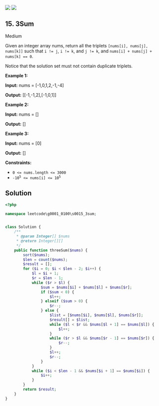 [![](https://img.shields.io/github/stars/LeetCode-in-Ruby/LeetCode-in-Ruby?label=Stars&style=flat-square)](https://github.com/LeetCode-in-Ruby/LeetCode-in-Ruby)
[![](https://img.shields.io/github/forks/LeetCode-in-Ruby/LeetCode-in-Ruby?label=Fork%20me%20on%20GitHub%20&style=flat-square)](https://github.com/LeetCode-in-Ruby/LeetCode-in-Ruby/fork)

## 15\. 3Sum

Medium

Given an integer array nums, return all the triplets `[nums[i], nums[j], nums[k]]` such that `i != j`, `i != k`, and `j != k`, and `nums[i] + nums[j] + nums[k] == 0`.

Notice that the solution set must not contain duplicate triplets.

**Example 1:**

**Input:** nums = [-1,0,1,2,-1,-4]

**Output:** [[-1,-1,2],[-1,0,1]] 

**Example 2:**

**Input:** nums = []

**Output:** [] 

**Example 3:**

**Input:** nums = [0]

**Output:** [] 

**Constraints:**

*   `0 <= nums.length <= 3000`
*   <code>-10<sup>5</sup> <= nums[i] <= 10<sup>5</sup></code>

## Solution

```php
<?php

namespace leetcode\g0001_0100\s0015_3sum;


class Solution {
    /**
     * @param Integer[] $nums
     * @return Integer[][]
     */
    public function threeSum($nums) {
        sort($nums);
        $len = count($nums);
        $result = [];
        for ($i = 0; $i < $len - 2; $i++) {
            $l = $i + 1;
            $r = $len - 1;
            while ($r > $l) {
                $sum = $nums[$i] + $nums[$l] + $nums[$r];
                if ($sum < 0) {
                    $l++;
                } elseif ($sum > 0) {
                    $r--;
                } else {
                    $list = [$nums[$i], $nums[$l], $nums[$r]];
                    $result[] = $list;
                    while ($l < $r && $nums[$l + 1] == $nums[$l]) {
                        $l++;
                    }
                    while ($r > $l && $nums[$r - 1] == $nums[$r]) {
                        $r--;
                    }
                    $l++;
                    $r--;
                }
            }
            while ($i < $len - 1 && $nums[$i + 1] == $nums[$i]) {
                $i++;
            }
        }
        return $result;
    }
}
```